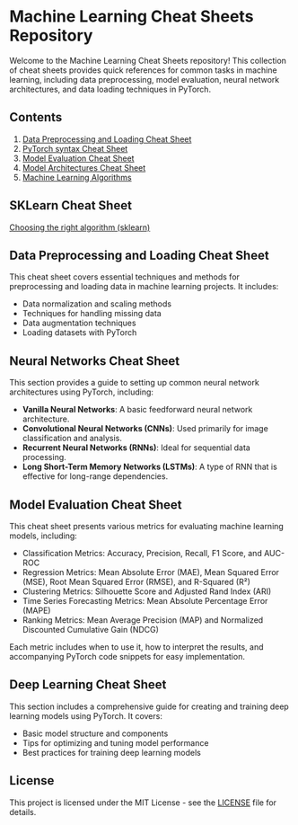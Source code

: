 # Machine Learning Cheat Sheets Repository

Welcome to the Machine Learning Cheat Sheets repository! This collection of cheat sheets provides quick references for common tasks in machine learning, including data preprocessing, model evaluation, neural network architectures, and data loading techniques in PyTorch.

## Contents

1. [Data Preprocessing and Loading Cheat Sheet](./data_processing_cheat_sheet.md)
2. [PyTorch syntax Cheat Sheet](./pytorch_cheat_sheet.md)
3. [Model Evaluation Cheat Sheet](./eval_cheat_sheet.md)
4. [Model Architectures Cheat Sheet](./architectures_cheat_sheet.md)
5. [Machine Learning Algorithms](./machine_learning_algorithms.md)

## SKLearn Cheat Sheet

[Choosing the right algorithm (sklearn)](https://scikit-learn.org/stable/machine_learning_map.html)

## Data Preprocessing and Loading Cheat Sheet

This cheat sheet covers essential techniques and methods for preprocessing and loading data in machine learning projects. It includes:

- Data normalization and scaling methods
- Techniques for handling missing data
- Data augmentation techniques
- Loading datasets with PyTorch

## Neural Networks Cheat Sheet

This section provides a guide to setting up common neural network architectures using PyTorch, including:

- **Vanilla Neural Networks**: A basic feedforward neural network architecture.
- **Convolutional Neural Networks (CNNs)**: Used primarily for image classification and analysis.
- **Recurrent Neural Networks (RNNs)**: Ideal for sequential data processing.
- **Long Short-Term Memory Networks (LSTMs)**: A type of RNN that is effective for long-range dependencies.

## Model Evaluation Cheat Sheet

This cheat sheet presents various metrics for evaluating machine learning models, including:

- Classification Metrics: Accuracy, Precision, Recall, F1 Score, and AUC-ROC
- Regression Metrics: Mean Absolute Error (MAE), Mean Squared Error (MSE), Root Mean Squared Error (RMSE), and R-Squared (R²)
- Clustering Metrics: Silhouette Score and Adjusted Rand Index (ARI)
- Time Series Forecasting Metrics: Mean Absolute Percentage Error (MAPE)
- Ranking Metrics: Mean Average Precision (MAP) and Normalized Discounted Cumulative Gain (NDCG)

Each metric includes when to use it, how to interpret the results, and accompanying PyTorch code snippets for easy implementation.

## Deep Learning Cheat Sheet

This section includes a comprehensive guide for creating and training deep learning models using PyTorch. It covers:

- Basic model structure and components
- Tips for optimizing and tuning model performance
- Best practices for training deep learning models

## License

This project is licensed under the MIT License - see the [LICENSE](LICENSE) file for details.
